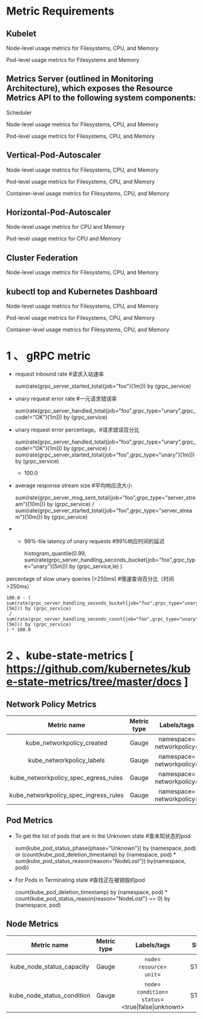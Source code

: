 #  Metric Requirements

## Kubelet

 Node-level usage metrics for Filesystems, CPU, and Memory

 Pod-level usage metrics for Filesystems and Memory

## Metrics Server (outlined in Monitoring Architecture), which exposes the Resource Metrics API to the following system components:

Scheduler

Node-level usage metrics for Filesystems, CPU, and Memory

Pod-level usage metrics for Filesystems, CPU, and Memory

## Vertical-Pod-Autoscaler

Node-level usage metrics for Filesystems, CPU, and Memory

Pod-level usage metrics for Filesystems, CPU, and Memory

Container-level usage metrics for Filesystems, CPU, and Memory

## Horizontal-Pod-Autoscaler

Node-level usage metrics for CPU and Memory

Pod-level usage metrics for CPU and Memory

## Cluster Federation

Node-level usage metrics for Filesystems, CPU, and Memory

## kubectl top and Kubernetes Dashboard

Node-level usage metrics for Filesystems, CPU, and Memory

Pod-level usage metrics for Filesystems, CPU, and Memory

Container-level usage metrics for Filesystems, CPU, and Memory

# 1 、 gRPC metric

* request inbound rate  #请求入站速率

    sum(rate(grpc_server_started_total{job="foo"}[1m])) by (grpc_service)
 
* unary request error rate #一元请求错误率

    sum(rate(grpc_server_handled_total{job="foo",grpc_type="unary",grpc_code!="OK"}[1m])) by (grpc_service)

* unary request error percentage。#请求错误百分比

    sum(rate(grpc_server_handled_total{job="foo",grpc_type="unary",grpc_code!="OK"}[1m])) by (grpc_service)
     / 
    sum(rate(grpc_server_started_total{job="foo",grpc_type="unary"}[1m])) by (grpc_service)
     * 100.0

* average response stream size #平均响应流大小

    sum(rate(grpc_server_msg_sent_total{job="foo",grpc_type="server_stream"}[10m])) by (grpc_service)
     /
    sum(rate(grpc_server_started_total{job="foo",grpc_type="server_stream"}[10m])) by (grpc_service)

* * 99%-tile latency of unary requests  #99%响应时间的延迟

     histogram_quantile(0.99, 
      sum(rate(grpc_server_handling_seconds_bucket{job="foo",grpc_type="unary"}[5m])) by (grpc_service,le)
    )

percentage of slow unary queries (>250ms) #慢速查询百分比（时间>250ms）

    100.0 - (
    sum(rate(grpc_server_handling_seconds_bucket{job="foo",grpc_type="unary",le="0.25"}[5m])) by (grpc_service)
     / 
    sum(rate(grpc_server_handling_seconds_count{job="foo",grpc_type="unary"}[5m])) by (grpc_service)
    ) * 100.0


# 2 、kube-state-metrics [ https://github.com/kubernetes/kube-state-metrics/tree/master/docs ]

## Network Policy Metrics

|              Metric name              | Metric type |                         Labels/tags                          |    Status    |
| :-----------------------------------: | :---------: | :----------------------------------------------------------: | :----------: |
|      kube_networkpolicy_created       |    Gauge    | namespace=<namespace name>                                             networkpolicy=<networkpolicy name> | EXPERIMENTAL |
|       kube_networkpolicy_labels       |    Gauge    | namespace=<namespace name>                                             networkpolicy=<networkpolicy name> | EXPERIMENTAL |
| kube_networkpolicy_spec_egress_rules  |    Gauge    | namespace=<namespace name>                                             networkpolicy=<networkpolicy name> | EXPERIMENTAL |
| kube_networkpolicy_spec_ingress_rules |    Gauge    | namespace=<namespace name>                                             networkpolicy=<networkpolicy name> | EXPERIMENTAL |


## Pod Metrics

* To get the list of pods that are in the Unknown state #查未知状态的pod

    sum(kube_pod_status_phase{phase="Unknown"}) by (namespace, pod) or (count(kube_pod_deletion_timestamp) by (namespace, pod) * sum(kube_pod_status_reason{reason="NodeLost"}) by(namespace, pod))

* For Pods in Terminating state #查找正在被销毁的pod

    count(kube_pod_deletion_timestamp) by (namespace, pod) * count(kube_pod_status_reason{reason="NodeLost"} == 0) by (namespace, pod)

## Node Metrics

|        Metric name         | Metric type |                         Labels/tags                          | Status |
| :------------------------: | :---------: | :----------------------------------------------------------: | :----: |
| kube_node_status_capacity  |    Gauge    | `node`=<node-address><br/>`resource`=<resource-name><br/>`unit`=<resource-unit> | STABLE |
| kube_node_status_condition |    Gauge    | `node`=<node-address><br/>`condition`=<node-condition><br/>`status`=<true\|false\|unknown> | STABLE |



